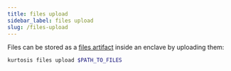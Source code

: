 ```yaml
---
title: files upload
sidebar_label: files upload
slug: /files-upload
---
```


Files can be stored as a [files artifact][files-artifacts] inside an enclave by uploading them:

```bash
kurtosis files upload $PATH_TO_FILES
```

<!-------------------- ONLY LINKS BELOW THIS POINT ----------------------->
[files-artifacts]: ../files-artifacts.md